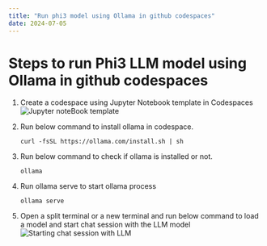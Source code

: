 ```yaml
---
title: "Run phi3 model using Ollama in github codespaces"
date: 2024-07-05
---
```


# Steps to run Phi3 LLM model using Ollama in github codespaces

1. Create a codespace using Jupyter Notebook template in Codespaces
    ![Jupyter noteBook template](/tech-blogs/assets/images/jupyterNotebookTemplateInGithubCodespaces.png)

2. Run below command to install ollama in codespace.

    ```curl -fsSL https://ollama.com/install.sh | sh```

3. Run below command to check if ollama is installed or not.

    ```ollama```

4. Run ollama serve to start ollama process

    ```ollama serve```

5. Open a split terminal or a new terminal and run below command to load a model and start chat session with the LLM model
    ![Starting chat session with LLM](/tech-blogs/assets/images/startingChatSesionWithPhi3LLMUsingOllama.png)